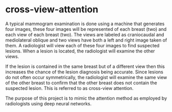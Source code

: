 # cross-view-attention
A typical mammogram examination is done using a machine that generates four images, these four images will be represented of each breast (two) and each view of each breast (two). The views are labeled as craniocaudal and mediolateral oblique and two views have both a left and right image taken of them. A radiologist will view each of these four images to find suspected lesions. When a lesion is located, the radiologist will examine the other views.

If the lesion is contained in the same breast but of a different view then this increases the chance of the lesion diagnosis being accurate. Since lesions do not often occur symmetrically, the radiologist will examine the same view of the other breast to confirm that the other breast does not contain the suspected lesion. This is referred to as cross-view attention. 


The purpose of this project is to mimic the attention method as employed by radiologists using deep neural networks.
